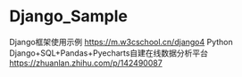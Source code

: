 # Django_Sample
Django框架使用示例
https://m.w3cschool.cn/django4
Python Django+SQL+Pandas+Pyecharts自建在线数据分析平台
https://zhuanlan.zhihu.com/p/142490087
